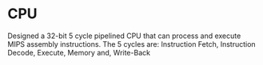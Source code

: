 # CPU
Designed a 32-bit 5 cycle pipelined CPU that can process and execute MIPS assembly instructions. The 5 cycles are: Instruction Fetch, Instruction Decode, Execute, Memory and, Write-Back
